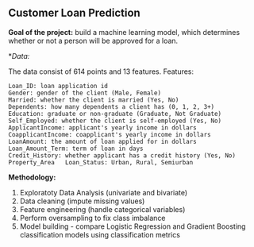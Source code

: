 ## Customer Loan Prediction 

**Goal of the project:** 
build a machine learning model, which determines whether or not a person will be approved for a loan. 

**Data:*

  The data consist of 614 points and 13 features. 
  Features:
  
    Loan_ID: loan application id
    Gender: gender of the client (Male, Female)
    Married: whether the client is married (Yes, No)
    Dependents: how many dependents a client has (0, 1, 2, 3+)
    Education: graduate or non-graduate (Graduate, Not Graduate)
    Self_Employed: whether the client is self-employed (Yes, No)
    ApplicantIncome: applicant's yearly income in dollars
    CoapplicantIncome: coapplicant's yearly income in dollars
    LoanAmount: the amount of loan applied for in dollars 
    Loan_Amount_Term: term of loan in days 
    Credit_History: whether applicant has a credit history (Yes, No)
    Property_Area	Loan_Status: Urban, Rural, Semiurban
    
 **Methodology:**
 
 1. Exploratoty Data Analysis (univariate and bivariate)
 2. Data cleaning (impute missing values)
 3. Feature engineering (handle categorical variables)
 4. Perform oversampling to fix class imbalance 
 5. Model building - compare Logistic Regression and Gradient Boosting classification models using classification metrics
